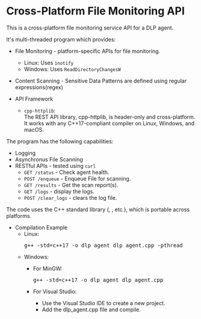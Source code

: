 # Cross-Platform File Monitoring API
This is a cross-platform file monitoring service API for a DLP agent.</br>

It's multi-threaded program which provides:
  * File Monitoring - platform-specific APIs for file monitoring.
    * Linux: Uses <code>inotify</code>
    * Windows: Uses <code>ReadDirectoryChangesW</code>
    
  * Content Scanning - Sensitive Data Patterns are defined using regular expressions(regex)

  * API Framework
    * <code>cpp-httplib</code>:  
        The REST API library, cpp-httplib, is header-only and cross-platform.  
        It works with any C++17-compliant compiler on Linux, Windows, and macOS.

The program has the following capabilities:
  * Logging
  * Asynchronus File Scanning
  * RESTful APIs - tested using <code>curl</code>
    * <code>GET /status</code> - Check agent health.
    * <code>POST /enqueue</code> - Enqueue File for scanning.
    * <code>GET /results</code> - Get the scan report(s).
    * <code>GET /logs</code> - display the logs.
    * <code>POST /clear_logs</code> - clears the log file.

 
 The code uses the C++ standard library (<fstream>, <thread>, etc.), which is portable across platforms.

* Compilation Example
    * Linux:
        <pre>g++ -std=c++17 -o dlp_agent dlp_agent.cpp -pthread</pre>
    * Windows:
      * For MinGW:
        <pre>g++ -std=c++17 -o dlp_agent dlp_agent.cpp</pre>

      * For Visual Studio:
        * Use the Visual Studio IDE to create a new project.
        * Add the dlp_agent.cpp file and compile.

 

